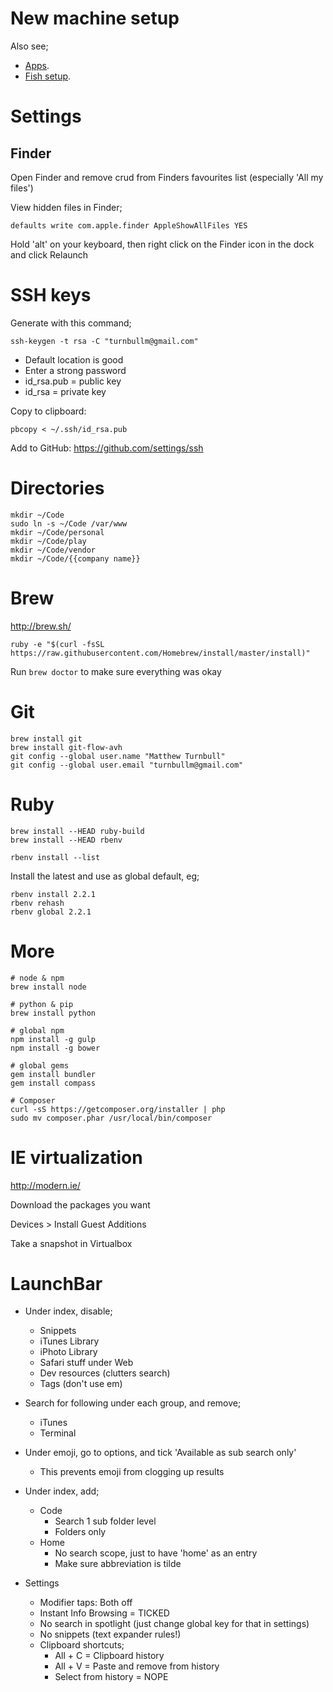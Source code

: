 New machine setup
=================

Also see;
 - [Apps](./apps.md).
 - [Fish setup](/sysadmin/fish/setup.md).



Settings
========

Finder
------

Open Finder and remove crud from Finders favourites list (especially 'All my files')

View hidden files in Finder;

    defaults write com.apple.finder AppleShowAllFiles YES

Hold 'alt' on your keyboard, then right click on the Finder icon in the dock and click Relaunch



SSH keys
========

Generate with this command;

    ssh-keygen -t rsa -C "turnbullm@gmail.com"

- Default location is good
- Enter a strong password
- id_rsa.pub = public key
- id_rsa = private key

Copy to clipboard:

    pbcopy < ~/.ssh/id_rsa.pub

Add to GitHub: https://github.com/settings/ssh



Directories
===========

    mkdir ~/Code
    sudo ln -s ~/Code /var/www
    mkdir ~/Code/personal
    mkdir ~/Code/play
    mkdir ~/Code/vendor
    mkdir ~/Code/{{company name}}



Brew
====

http://brew.sh/

    ruby -e "$(curl -fsSL https://raw.githubusercontent.com/Homebrew/install/master/install)"

Run `brew doctor` to make sure everything was okay



Git
===

    brew install git
    brew install git-flow-avh
    git config --global user.name "Matthew Turnbull"
    git config --global user.email "turnbullm@gmail.com"



Ruby
====

    brew install --HEAD ruby-build
    brew install --HEAD rbenv

    rbenv install --list

Install the latest and use as global default, eg;

    rbenv install 2.2.1
    rbenv rehash
    rbenv global 2.2.1



More
====

    # node & npm
    brew install node

    # python & pip
    brew install python

    # global npm
    npm install -g gulp
    npm install -g bower

    # global gems
    gem install bundler
    gem install compass

    # Composer
    curl -sS https://getcomposer.org/installer | php
    sudo mv composer.phar /usr/local/bin/composer



IE virtualization
=================

http://modern.ie/

Download the packages you want

Devices > Install Guest Additions

Take a snapshot in Virtualbox



LaunchBar
=========

- Under index, disable;
    - Snippets
    - iTunes Library
    - iPhoto Library
    - Safari stuff under Web
    - Dev resources (clutters search)
    - Tags (don't use em)

- Search for following under each group, and remove;
    - iTunes
    - Terminal

- Under emoji, go to options, and tick 'Available as sub search only'
    - This prevents emoji from clogging up results

- Under index, add;
    - Code
        - Search 1 sub folder level
        - Folders only
    - Home
        - No search scope, just to have 'home' as an entry
        - Make sure abbreviation is tilde

- Settings
    - Modifier taps: Both off
    - Instant Info Browsing = TICKED
    - No search in spotlight (just change global key for that in settings)
    - No snippets (text expander rules!)
    - Clipboard shortcuts;
      - All + C = Clipboard history
      - All + V = Paste and remove from history
      - Select from history = NOPE
